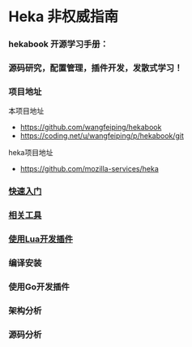 # Heka 非权威指南

### hekabook 开源学习手册：  
### 源码研究，配置管理，插件开发，发散式学习！

### 项目地址

本项目地址

* https://github.com/wangfeiping/hekabook
* https://coding.net/u/wangfeiping/p/hekabook/git

heka项目地址

* https://github.com/mozilla-services/heka

### [快速入门](doc/getting_started.md "快速入门")
### [相关工具](doc/tools.md "相关工具")
### [使用Lua开发插件](doc/lua_sandbox.md "使用Lua开发插件")
### 编译安装
### 使用Go开发插件
### 架构分析
### 源码分析
